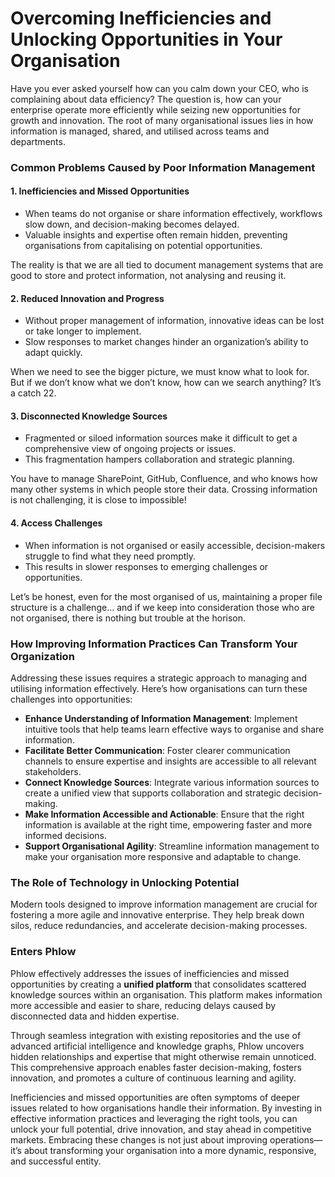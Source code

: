 # Overcoming Inefficiencies and Unlocking Opportunities in Your Organisation

Have you ever asked yourself how can you calm down your CEO, who is complaining about data efficiency? The question is, how can your enterprise operate more efficiently while seizing new opportunities for growth and innovation. The root of many organisational issues lies in how information is managed, shared, and utilised across teams and departments.

### Common Problems Caused by Poor Information Management

#### 1. Inefficiencies and Missed Opportunities

- When teams do not organise or share information effectively, workflows slow down, and decision-making becomes delayed.
- Valuable insights and expertise often remain hidden, preventing organisations from capitalising on potential opportunities.

The reality is that we are all tied to document management systems that are good to store and protect information, not analysing and reusing it.

#### 2. Reduced Innovation and Progress

- Without proper management of information, innovative ideas can be lost or take longer to implement.
- Slow responses to market changes hinder an organization’s ability to adapt quickly.

When we need to see the bigger picture, we must know what to look for. But if we don’t know what we don’t know, how can we search anything? It’s a catch 22.

#### 3. Disconnected Knowledge Sources

- Fragmented or siloed information sources make it difficult to get a comprehensive view of ongoing projects or issues.
- This fragmentation hampers collaboration and strategic planning.

You have to manage SharePoint, GitHub, Confluence, and who knows how many other systems in which people store their data. Crossing information is not challenging, it is close to impossible!

#### 4. Access Challenges

- When information is not organised or easily accessible, decision-makers struggle to find what they need promptly.
- This results in slower responses to emerging challenges or opportunities.

Let’s be honest, even for the most organised of us, maintaining a proper file structure is a challenge… and if we keep into consideration those who are not organised, there is nothing but trouble at the horison.

### How Improving Information Practices Can Transform Your Organization

Addressing these issues requires a strategic approach to managing and utilising information effectively. Here’s how organisations can turn these challenges into opportunities:

- **Enhance Understanding of Information Management**: Implement intuitive tools that help teams learn effective ways to organise and share information.
- **Facilitate Better Communication**: Foster clearer communication channels to ensure expertise and insights are accessible to all relevant stakeholders.
- **Connect Knowledge Sources**: Integrate various information sources to create a unified view that supports collaboration and strategic decision-making.
- **Make Information Accessible and Actionable**: Ensure that the right information is available at the right time, empowering faster and more informed decisions.
- **Support Organisational Agility**: Streamline information management to make your organisation more responsive and adaptable to change.

### The Role of Technology in Unlocking Potential

Modern tools designed to improve information management are crucial for fostering a more agile and innovative enterprise. They help break down silos, reduce redundancies, and accelerate decision-making processes.

### Enters Phlow

Phlow effectively addresses the issues of inefficiencies and missed opportunities by creating a **unified platform** that consolidates scattered knowledge sources within an organisation. This platform makes information more accessible and easier to share, reducing delays caused by disconnected data and hidden expertise.

Through seamless integration with existing repositories and the use of advanced artificial intelligence and knowledge graphs, Phlow uncovers hidden relationships and expertise that might otherwise remain unnoticed. This comprehensive approach enables faster decision-making, fosters innovation, and promotes a culture of continuous learning and agility.

Inefficiencies and missed opportunities are often symptoms of deeper issues related to how organisations handle their information. By investing in effective information practices and leveraging the right tools, you can unlock your full potential, drive innovation, and stay ahead in competitive markets. Embracing these changes is not just about improving operations—it’s about transforming your organisation into a more dynamic, responsive, and successful entity.
